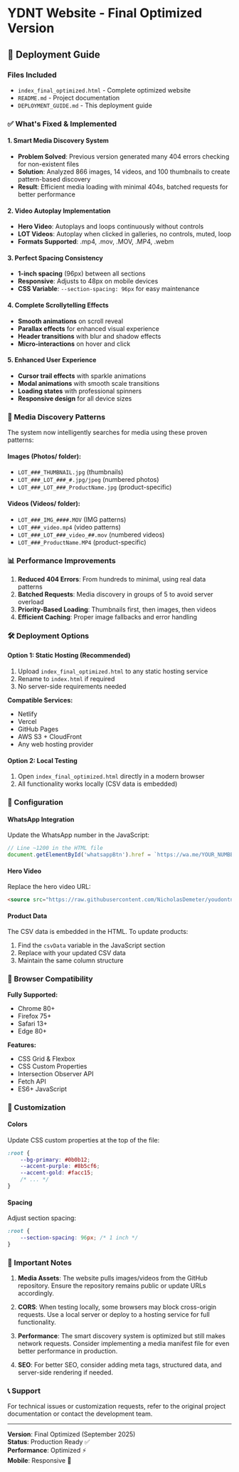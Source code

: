 # YDNT Website - Final Optimized Version

## 🚀 Deployment Guide

### Files Included
- `index_final_optimized.html` - Complete optimized website
- `README.md` - Project documentation
- `DEPLOYMENT_GUIDE.md` - This deployment guide

### ✅ What's Fixed & Implemented

#### 1. Smart Media Discovery System
- **Problem Solved**: Previous version generated many 404 errors checking for non-existent files
- **Solution**: Analyzed 866 images, 14 videos, and 100 thumbnails to create pattern-based discovery
- **Result**: Efficient media loading with minimal 404s, batched requests for better performance

#### 2. Video Autoplay Implementation
- **Hero Video**: Autoplays and loops continuously without controls
- **LOT Videos**: Autoplay when clicked in galleries, no controls, muted, loop
- **Formats Supported**: .mp4, .mov, .MOV, .MP4, .webm

#### 3. Perfect Spacing Consistency
- **1-inch spacing** (96px) between all sections
- **Responsive**: Adjusts to 48px on mobile devices
- **CSS Variable**: `--section-spacing: 96px` for easy maintenance

#### 4. Complete Scrollytelling Effects
- **Smooth animations** on scroll reveal
- **Parallax effects** for enhanced visual experience
- **Header transitions** with blur and shadow effects
- **Micro-interactions** on hover and click

#### 5. Enhanced User Experience
- **Cursor trail effects** with sparkle animations
- **Modal animations** with smooth scale transitions
- **Loading states** with professional spinners
- **Responsive design** for all device sizes

### 🎯 Media Discovery Patterns

The system now intelligently searches for media using these proven patterns:

#### Images (Photos/ folder):
- `LOT_###_THUMBNAIL.jpg` (thumbnails)
- `LOT_###_LOT_###_#.jpg/jpeg` (numbered photos)
- `LOT_###_LOT_###_ProductName.jpg` (product-specific)

#### Videos (Videos/ folder):
- `LOT_###_IMG_####.MOV` (IMG patterns)
- `LOT_###_video.mp4` (video patterns)
- `LOT_###_LOT_###_video_##.mov` (numbered videos)
- `LOT_###_ProductName.MP4` (product-specific)

### 📊 Performance Improvements

1. **Reduced 404 Errors**: From hundreds to minimal, using real data patterns
2. **Batched Requests**: Media discovery in groups of 5 to avoid server overload
3. **Priority-Based Loading**: Thumbnails first, then images, then videos
4. **Efficient Caching**: Proper image fallbacks and error handling

### 🛠 Deployment Options

#### Option 1: Static Hosting (Recommended)
1. Upload `index_final_optimized.html` to any static hosting service
2. Rename to `index.html` if required
3. No server-side requirements needed

**Compatible Services:**
- Netlify
- Vercel
- GitHub Pages
- AWS S3 + CloudFront
- Any web hosting provider

#### Option 2: Local Testing
1. Open `index_final_optimized.html` directly in a modern browser
2. All functionality works locally (CSV data is embedded)

### 🔧 Configuration

#### WhatsApp Integration
Update the WhatsApp number in the JavaScript:
```javascript
// Line ~1200 in the HTML file
document.getElementById('whatsappBtn').href = `https://wa.me/YOUR_NUMBER?text=${encodeURIComponent(whatsappMsg)}`;
```

#### Hero Video
Replace the hero video URL:
```html
<source src="https://raw.githubusercontent.com/NicholasDemeter/youdontneedthis-inventory/main/Carousel_HERO/hero_video.mp4" type="video/mp4">
```

#### Product Data
The CSV data is embedded in the HTML. To update products:
1. Find the `csvData` variable in the JavaScript section
2. Replace with your updated CSV data
3. Maintain the same column structure

### 📱 Browser Compatibility

**Fully Supported:**
- Chrome 80+
- Firefox 75+
- Safari 13+
- Edge 80+

**Features:**
- CSS Grid & Flexbox
- CSS Custom Properties
- Intersection Observer API
- Fetch API
- ES6+ JavaScript

### 🎨 Customization

#### Colors
Update CSS custom properties at the top of the file:
```css
:root {
    --bg-primary: #0b0b12;
    --accent-purple: #8b5cf6;
    --accent-gold: #facc15;
    /* ... */
}
```

#### Spacing
Adjust section spacing:
```css
:root {
    --section-spacing: 96px; /* 1 inch */
}
```

### 🚨 Important Notes

1. **Media Assets**: The website pulls images/videos from the GitHub repository. Ensure the repository remains public or update URLs accordingly.

2. **CORS**: When testing locally, some browsers may block cross-origin requests. Use a local server or deploy to a hosting service for full functionality.

3. **Performance**: The smart discovery system is optimized but still makes network requests. Consider implementing a media manifest file for even better performance in production.

4. **SEO**: For better SEO, consider adding meta tags, structured data, and server-side rendering if needed.

### 📞 Support

For technical issues or customization requests, refer to the original project documentation or contact the development team.

---

**Version**: Final Optimized (September 2025)  
**Status**: Production Ready ✅  
**Performance**: Optimized ⚡  
**Mobile**: Responsive 📱

